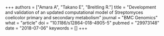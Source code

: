 +++
authors = ["Amara A", "Takano E", "Breitling R."]
title = "Development and validation of an updated computational model of Streptomyces coelicolor primary and secondary metabolism"
journal = "BMC Genomics"
what = "article"
doi = "10.1186/s12864-018-4905-5"
pubmed = "29973148"
date = "2018-07-06"
keywords = []
+++


